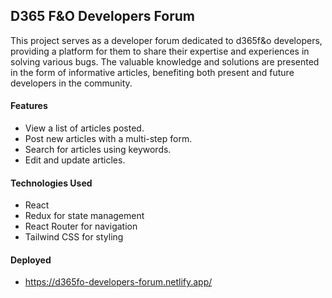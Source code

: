 
## D365 F&O Developers Forum
This project serves as a developer forum dedicated to d365f&o developers, providing a platform for them to share their expertise and experiences in solving various bugs. The valuable knowledge and solutions are presented in the form of informative articles, benefiting both present and future developers in the community.

#### Features
- View a list of articles posted.
- Post new articles with a multi-step form.
- Search for articles using keywords.
- Edit and update articles.

#### Technologies Used
- React
- Redux for state management
- React Router for navigation
- Tailwind CSS for styling

#### Deployed
 - https://d365fo-developers-forum.netlify.app/ 
